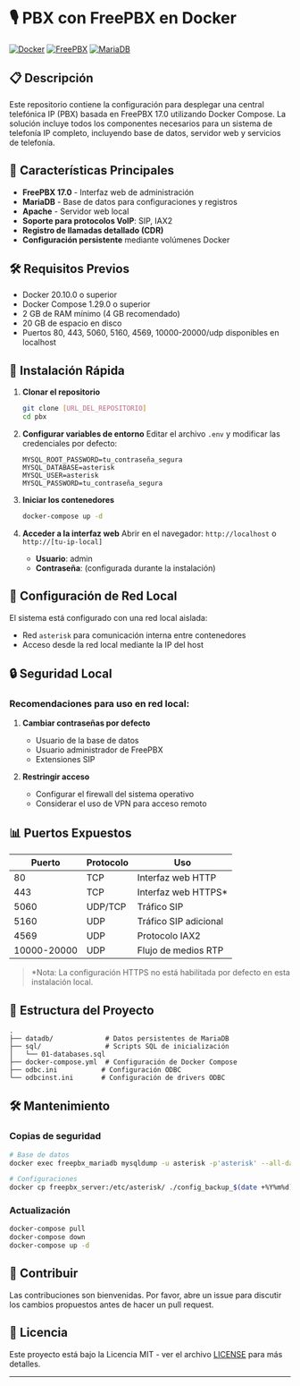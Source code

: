 # 🎙️ PBX con FreePBX en Docker

[![Docker](https://img.shields.io/badge/Docker-2CA5E0?style=for-the-badge&logo=docker&logoColor=white)](https://www.docker.com/)
[![FreePBX](https://img.shields.io/badge/FreePBX-17.0-0077b5?style=for-the-badge&logo=asterisk&logoColor=white)](https://www.freepbx.org/)
[![MariaDB](https://img.shields.io/badge/MariaDB-003545?style=for-the-badge&logo=mariadb&logoColor=white)](https://mariadb.org/)

## 📋 Descripción

Este repositorio contiene la configuración para desplegar una central telefónica IP (PBX) basada en FreePBX 17.0 utilizando Docker Compose. La solución incluye todos los componentes necesarios para un sistema de telefonía IP completo, incluyendo base de datos, servidor web y servicios de telefonía.

## 🚀 Características Principales

- **FreePBX 17.0** - Interfaz web de administración
- **MariaDB** - Base de datos para configuraciones y registros
- **Apache** - Servidor web local
- **Soporte para protocolos VoIP**: SIP, IAX2
- **Registro de llamadas detallado (CDR)**
- **Configuración persistente** mediante volúmenes Docker

## 🛠 Requisitos Previos

- Docker 20.10.0 o superior
- Docker Compose 1.29.0 o superior
- 2 GB de RAM mínimo (4 GB recomendado)
- 20 GB de espacio en disco
- Puertos 80, 443, 5060, 5160, 4569, 10000-20000/udp disponibles en localhost

## 🚀 Instalación Rápida

1. **Clonar el repositorio**
   ```bash
   git clone [URL_DEL_REPOSITORIO]
   cd pbx
   ```

2. **Configurar variables de entorno**
   Editar el archivo `.env` y modificar las credenciales por defecto:
   ```
   MYSQL_ROOT_PASSWORD=tu_contraseña_segura
   MYSQL_DATABASE=asterisk
   MYSQL_USER=asterisk
   MYSQL_PASSWORD=tu_contraseña_segura
   ```

3. **Iniciar los contenedores**
   ```bash
   docker-compose up -d
   ```

4. **Acceder a la interfaz web**
   Abrir en el navegador: `http://localhost` o `http://[tu-ip-local]`
   
   - **Usuario**: admin
   - **Contraseña**: (configurada durante la instalación)

## 🔧 Configuración de Red Local

El sistema está configurado con una red local aislada:
- Red `asterisk` para comunicación interna entre contenedores
- Acceso desde la red local mediante la IP del host

## 🔒 Seguridad Local

### Recomendaciones para uso en red local:

1. **Cambiar contraseñas por defecto**
   - Usuario de la base de datos
   - Usuario administrador de FreePBX
   - Extensiones SIP

2. **Restringir acceso**
   - Configurar el firewall del sistema operativo
   - Considerar el uso de VPN para acceso remoto

## 📊 Puertos Expuestos

| Puerto  | Protocolo | Uso                     |
|---------|-----------|-------------------------|
| 80      | TCP       | Interfaz web HTTP       |
| 443     | TCP       | Interfaz web HTTPS*     |
| 5060    | UDP/TCP   | Tráfico SIP             |
| 5160    | UDP       | Tráfico SIP adicional   |
| 4569    | UDP       | Protocolo IAX2          |
| 10000-20000 | UDP    | Flujo de medios RTP     |

> *Nota: La configuración HTTPS no está habilitada por defecto en esta instalación local.

## 📂 Estructura del Proyecto

```
.
├── datadb/             # Datos persistentes de MariaDB
├── sql/                # Scripts SQL de inicialización
│   └── 01-databases.sql
├── docker-compose.yml  # Configuración de Docker Compose
├── odbc.ini           # Configuración ODBC
└── odbcinst.ini       # Configuración de drivers ODBC
```

## 🛠 Mantenimiento

### Copias de seguridad
```bash
# Base de datos
docker exec freepbx_mariadb mysqldump -u asterisk -p'asterisk' --all-databases > backup_$(date +%Y%m%d).sql

# Configuraciones
docker cp freepbx_server:/etc/asterisk/ ./config_backup_$(date +%Y%m%d)
```

### Actualización
```bash
docker-compose pull
docker-compose down
docker-compose up -d
```

## 🤝 Contribuir

Las contribuciones son bienvenidas. Por favor, abre un issue para discutir los cambios propuestos antes de hacer un pull request.

## 📄 Licencia

Este proyecto está bajo la Licencia MIT - ver el archivo [LICENSE](LICENSE) para más detalles.

---
